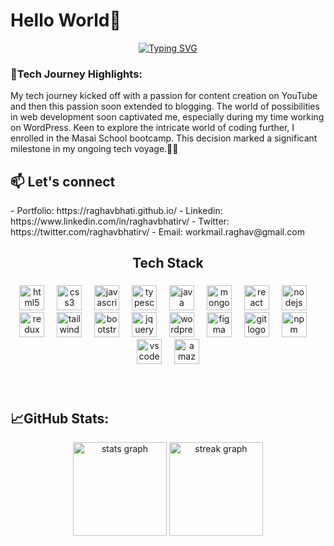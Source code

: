<h1>Hello World👋</h1>


<p align="center">
<a href="https://git.io/typing-svg"><img src="https://readme-typing-svg.herokuapp.com?font=Poppins&weight=500&duration=3000&pause=1000&color=F7F7F7&center=true&vCenter=true&random=false&width=435&lines=Hey!+My+Self+Raghav+Bhati%F0%9F%91%8B;Full+Stack+Web+Developer%F0%9F%91%A8%E2%80%8D%F0%9F%92%BB;MERN+Stack+Developer%E2%9A%A1;Data+Structures+And+Algorithms%E2%9C%A8" alt="Typing SVG" /></a>
</p>


<h3 >🚀Tech Journey Highlights:</h3>

<p>My tech journey kicked off with a passion for content creation on YouTube and then this passion soon extended to blogging. The world of possibilities in web development soon captivated me, especially during my time working on WordPress. Keen to explore the intricate world of coding further, I enrolled in the Masai School bootcamp. This decision marked a significant milestone in my ongoing tech voyage.👨‍💻</p>


<h2>📫 Let's connect</h2>
- Portfolio: https://raghavbhati.github.io/
- Linkedin: https://www.linkedin.com/in/raghavbhatirv/
- Twitter: https://twitter.com/raghavbhatirv/
- Email: workmail.raghav@gmail.com


<h2 align="center">Tech Stack</h2>

###

<div align="center">
  <img src="https://cdn.jsdelivr.net/gh/devicons/devicon/icons/html5/html5-plain-wordmark.svg" height="40" alt="html5 logo"  />
  <img width="12" />
  <img src="https://cdn.jsdelivr.net/gh/devicons/devicon/icons/css3/css3-plain-wordmark.svg" height="40" alt="css3 logo"  />
  <img width="12" />
  <img src="https://cdn.jsdelivr.net/gh/devicons/devicon/icons/javascript/javascript-original.svg" height="40" alt="javascript logo"  />
  <img width="12" />
  <img src="https://cdn.jsdelivr.net/gh/devicons/devicon/icons/typescript/typescript-original.svg" height="40" alt="typescript logo"  />
  <img width="12" />
  <img src="https://cdn.jsdelivr.net/gh/devicons/devicon/icons/java/java-original-wordmark.svg" height="40" alt="java logo"  />
  <img width="12" />
  <img src="https://cdn.jsdelivr.net/gh/devicons/devicon/icons/mongodb/mongodb-plain-wordmark.svg" height="40" alt="mongodb logo"  />
  <img width="12" />
  <img src="https://cdn.jsdelivr.net/gh/devicons/devicon/icons/react/react-original-wordmark.svg" height="40" alt="react logo"  />
  <img width="12" />
  <img src="https://cdn.jsdelivr.net/gh/devicons/devicon/icons/nodejs/nodejs-original.svg" height="40" alt="nodejs logo"  />
  <img width="12" />
  <img src="https://cdn.jsdelivr.net/gh/devicons/devicon/icons/redux/redux-original.svg" height="40" alt="redux logo"  />
  <img width="12" />
  <img src="https://cdn.jsdelivr.net/gh/devicons/devicon/icons/tailwindcss/tailwindcss-plain.svg" height="40" alt="tailwindcss logo"  />
  <img width="12" />
  <img src="https://cdn.jsdelivr.net/gh/devicons/devicon/icons/bootstrap/bootstrap-original.svg" height="40" alt="bootstrap logo"  />
  <img width="12" />
  <img src="https://cdn.jsdelivr.net/gh/devicons/devicon/icons/jquery/jquery-plain-wordmark.svg" height="40" alt="jquery logo"  />
  <img width="12" />
  <img src="https://cdn.jsdelivr.net/gh/devicons/devicon/icons/wordpress/wordpress-plain-wordmark.svg" height="40" alt="wordpress logo"  />
  <img width="12" />
  <img src="https://cdn.jsdelivr.net/gh/devicons/devicon/icons/figma/figma-original.svg" height="40" alt="figma logo"  />
  <img width="12" />
  <img src="https://cdn.jsdelivr.net/gh/devicons/devicon/icons/git/git-original.svg" height="40" alt="git logo"  />
  <img width="12" />
  <img src="https://cdn.jsdelivr.net/gh/devicons/devicon/icons/npm/npm-original-wordmark.svg" height="40" alt="npm logo"  />
  <img width="12" />
  <img src="https://cdn.jsdelivr.net/gh/devicons/devicon/icons/vscode/vscode-original.svg" height="40" alt="vscode logo"  />
  <img width="12" />
  <img src="https://cdn.jsdelivr.net/gh/devicons/devicon/icons/amazonwebservices/amazonwebservices-original.svg" height="40" alt="amazonwebservices logo"  />
</div>

###
<br clear="both">
<h2>📈GitHub Stats:</h2>
<div align="center">
  <img src="https://github-readme-stats.vercel.app/api?username=raghavbhati&hide_title=false&hide_rank=false&show_icons=true&include_all_commits=true&count_private=true&disable_animations=false&theme=default&locale=en&hide_border=true&order=1" height="150" alt="stats graph"  />
  <img src="https://streak-stats.demolab.com?user=raghavbhati&locale=en&mode=daily&theme=default&hide_border=true&border_radius=5&order=3" height="150" alt="streak graph"  />
</div>

###
